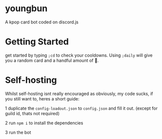 # youngbun
A kpop card bot coded on discord.js
# Getting Started
get started by typing `;cd` to check your cooldowns. Using `;daily` will give you a random card and a handful amount of 🍙.
# Self-hosting
Whilst self-hosting isnt really encouraged as obviously, my code sucks, if you still want to, heres a short guide:

1 duplicate the `config-loadout.json` to `config.json` and fill it out. (except for guild id, thats not required)

2 run `npm i` to install the dependencies


3 run the bot

